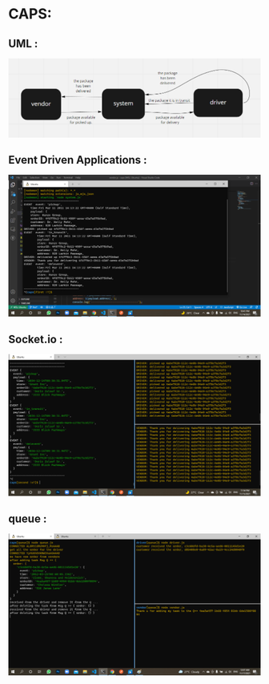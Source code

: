 # CAPS: 
## UML :  

![uml](first-CAPS.png)

## Event Driven Applications :  

![result](caps_result.png)

## Socket.io : 

![ Socket.io](Socket.io.png)
 

 ## queue : 
 ![queue](lab13.png) 
 
